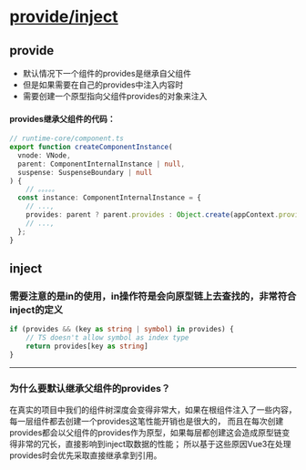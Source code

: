 # [provide/inject](https://v3.cn.vuejs.org/api/composition-api.html#provide-inject)

## provide
- 默认情况下一个组件的provides是继承自父组件
- 但是如果需要在自己的provides中注入内容时
- 需要创建一个原型指向父组件provides的对象来注入

#### provides继承父组件的代码：
```ts
// runtime-core/component.ts
export function createComponentInstance(
  vnode: VNode,
  parent: ComponentInternalInstance | null,
  suspense: SuspenseBoundary | null
) {
    // 。。。。。
  const instance: ComponentInternalInstance = {
    // ...,
    provides: parent ? parent.provides : Object.create(appContext.provides),
    // ...,
  };
}
```

## inject

### 需要注意的是in的使用，in操作符是会向原型链上去查找的，非常符合inject的定义
```ts
if (provides && (key as string | symbol) in provides) {
	// TS doesn't allow symbol as index type
	return provides[key as string]
} 
```

----
### 为什么要默认继承父组件的provides？
在真实的项目中我们的组件树深度会变得非常大，如果在根组件注入了一些内容，每一层组件都去创建一个provides这笔性能开销也是很大的， 而且在每次创建provides都会以父组件的provides作为原型，如果每层都创建这会造成原型链变得非常的冗长，直接影响到inject取数据的性能； 所以基于这些原因Vue3在处理provides时会优先采取直接继承拿到引用。